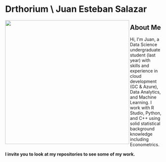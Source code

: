 # Drthorium \ Juan Esteban Salazar
<picture><img align = "left" src = "https://user-images.githubusercontent.com/119984041/206071112-7d9bd7d1-211f-43de-aa54-452aca26b418.png" width = 400px></picture>
## About Me
Hi, I'm Juan, a Data Science undergraduate student (last year) with skills and experience in cloud development (GC & Azure), Data Analytics, and Machine Learning. I work with R Studio, Python, and C++ using solid statistical background knowledge including Econometrics.

**I invite you to look at my repositories to see some of my work.**

